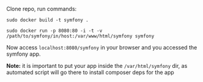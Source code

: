 Clone repo, run commands:

`sudo docker build -t symfony . `

`sudo docker run -p 8080:80 -i -t -v /path/to/symfony/in/host:/var/www/html/symfony symfony`

Now access `localhost:8080/symfony` in your browser and you accessed the symfony app.

**Note:** it is important to put your app inside the `/var/html/symfony` dir, as automated script will go there to install composer deps for the app 


